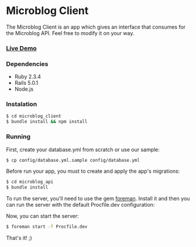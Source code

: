 # Microblog Client

The Microblog Client is an app which gives an interface that consumes for the Microblog API. Feel free to modify it on your way.

### [Live Demo](https://microblog-client-stg.herokuapp.com/)

### Dependencies

* Ruby 2.3.4
* Rails 5.0.1
* Node.js

### Instalation

```sh
$ cd microblog_client
$ bundle install && npm install
```

### Running

First, create your database.yml from scratch or use our sample:
```sh
$ cp config/database.yml.sample config/database.yml
```

Before run your app, you must to create and apply the app's migrations:
```sh
$ cd microblog_api
$ bundle install
```

To run the server, you'll need to use the gem [foreman](https://github.com/ddollar/foreman). Install it and then you can run the server with the default Procfile.dev configuration:

Now, you can start the server:
```sh
$ foreman start -f Procfile.dev 
```

That's it! ;)
